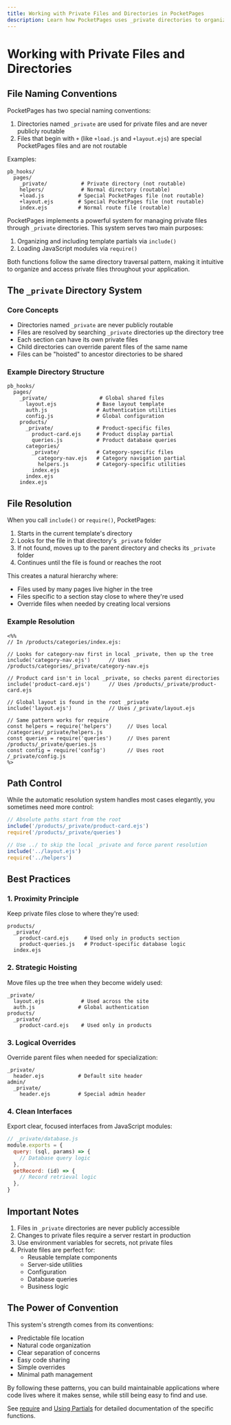 ```yaml
---
title: Working with Private Files and Directories in PocketPages
description: Learn how PocketPages uses _private directories to organize and protect both template partials and JavaScript modules.
---
```


# Working with Private Files and Directories

## File Naming Conventions

PocketPages has two special naming conventions:

1. Directories named `_private` are used for private files and are never publicly routable
2. Files that begin with `+` (like `+load.js` and `+layout.ejs`) are special PocketPages files and are not routable

Examples:

```
pb_hooks/
  pages/
    _private/           # Private directory (not routable)
    helpers/            # Normal directory (routable)
    +load.js           # Special PocketPages file (not routable)
    +layout.ejs        # Special PocketPages file (not routable)
    index.ejs          # Normal route file (routable)
```

PocketPages implements a powerful system for managing private files through `_private` directories. This system serves two main purposes:

1. Organizing and including template partials via `include()`
2. Loading JavaScript modules via `require()`

Both functions follow the same directory traversal pattern, making it intuitive to organize and access private files throughout your application.

## The `_private` Directory System

### Core Concepts

- Directories named `_private` are never publicly routable
- Files are resolved by searching `_private` directories up the directory tree
- Each section can have its own private files
- Child directories can override parent files of the same name
- Files can be "hoisted" to ancestor directories to be shared

### Example Directory Structure

```
pb_hooks/
  pages/
    _private/                 # Global shared files
      layout.ejs             # Base layout template
      auth.js                # Authentication utilities
      config.js              # Global configuration
    products/
      _private/              # Product-specific files
        product-card.ejs     # Product display partial
        queries.js           # Product database queries
      categories/
        _private/            # Category-specific files
          category-nav.ejs   # Category navigation partial
          helpers.js         # Category-specific utilities
        index.ejs
      index.ejs
    index.ejs
```

## File Resolution

When you call `include()` or `require()`, PocketPages:

1. Starts in the current template's directory
2. Looks for the file in that directory's `_private` folder
3. If not found, moves up to the parent directory and checks its `_private` folder
4. Continues until the file is found or reaches the root

This creates a natural hierarchy where:

- Files used by many pages live higher in the tree
- Files specific to a section stay close to where they're used
- Override files when needed by creating local versions

### Example Resolution

```ejs
<%%
// In /products/categories/index.ejs:

// Looks for category-nav first in local _private, then up the tree
include('category-nav.ejs')      // Uses /products/categories/_private/category-nav.ejs

// Product card isn't in local _private, so checks parent directories
include('product-card.ejs')      // Uses /products/_private/product-card.ejs

// Global layout is found in the root _private
include('layout.ejs')            // Uses /_private/layout.ejs

// Same pattern works for require
const helpers = require('helpers')     // Uses local /categories/_private/helpers.js
const queries = require('queries')     // Uses parent /products/_private/queries.js
const config = require('config')       // Uses root /_private/config.js
%>
```

## Path Control

While the automatic resolution system handles most cases elegantly, you sometimes need more control:

```js
// Absolute paths start from the root
include('/products/_private/product-card.ejs')
require('/products/_private/queries')

// Use ../ to skip the local _private and force parent resolution
include('../layout.ejs')
require('../helpers')
```

## Best Practices

### 1. Proximity Principle

Keep private files close to where they're used:

```
products/
  _private/
    product-card.ejs     # Used only in products section
    product-queries.js   # Product-specific database logic
  index.ejs
```

### 2. Strategic Hoisting

Move files up the tree when they become widely used:

```
_private/
  layout.ejs            # Used across the site
  auth.js              # Global authentication
products/
  _private/
    product-card.ejs    # Used only in products
```

### 3. Logical Overrides

Override parent files when needed for specialization:

```
_private/
  header.ejs           # Default site header
admin/
  _private/
    header.ejs         # Special admin header
```

### 4. Clean Interfaces

Export clear, focused interfaces from JavaScript modules:

```javascript
// _private/database.js
module.exports = {
  query: (sql, params) => {
    // Database query logic
  },
  getRecord: (id) => {
    // Record retrieval logic
  },
}
```

## Important Notes

1. Files in `_private` directories are never publicly accessible
2. Changes to private files require a server restart in production
3. Use environment variables for secrets, not private files
4. Private files are perfect for:
   - Reusable template components
   - Server-side utilities
   - Configuration
   - Database queries
   - Business logic

## The Power of Convention

This system's strength comes from its conventions:

- Predictable file location
- Natural code organization
- Clear separation of concerns
- Easy code sharing
- Simple overrides
- Minimal path management

By following these patterns, you can build maintainable applications where code lives where it makes sense, while still being easy to find and use.

See [require](/docs-next/api/require-private) and [Using Partials](/docs-next/partials) for detailed documentation of the specific functions.

